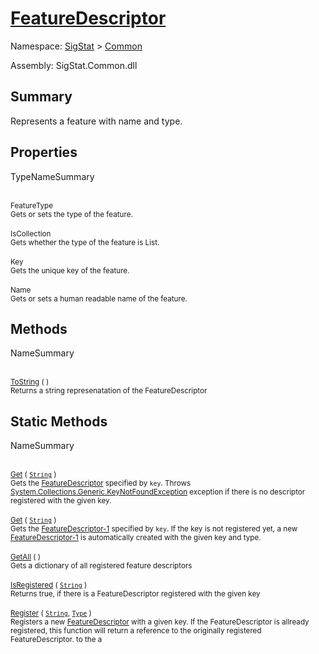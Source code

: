 # [FeatureDescriptor](./FeatureDescriptor.md)

Namespace: [SigStat]() > [Common](./README.md)

Assembly: SigStat.Common.dll

## Summary
Represents a feature with name and type.

## Properties

TypeNameSummary

<br><sub>FeatureType</sub><br><sub>Gets or sets the type of the feature.</sub><br>
<br><sub>IsCollection</sub><br><sub>Gets whether the type of the feature is List.</sub><br>
<br><sub>Key</sub><br><sub>Gets the unique key of the feature.</sub><br>
<br><sub>Name</sub><br><sub>Gets or sets a human readable name of the feature.</sub><br>


## Methods

NameSummary

<br><sub>[ToString](./Methods/FeatureDescriptor-100663418.md) (  )</sub><br><sub>Returns a string represenatation of the FeatureDescriptor</sub><br>


## Static Methods

NameSummary

<br><sub>[Get](./Methods/FeatureDescriptor-100663415.md) ( [`String`](https://docs.microsoft.com/en-us/dotnet/api/System.String) )</sub><br><sub>Gets the [FeatureDescriptor](https://github.com/hargitomi97/sigstat/blob/master/docs/md/SigStat/Common/FeatureDescriptor.md) specified by `key`.  Throws [System.Collections.Generic.KeyNotFoundException](https://docs.microsoft.com/en-us/dotnet/api/System.Collections.Generic.KeyNotFoundException) exception if there is no descriptor registered with the given key.</sub><br>
<br><sub>[Get](./Methods/FeatureDescriptor-100663417.md) ( [`String`](https://docs.microsoft.com/en-us/dotnet/api/System.String) )</sub><br><sub>Gets the [FeatureDescriptor-1](https://github.com/hargitomi97/sigstat/blob/master/docs/md/SigStat/Common/FeatureDescriptor-1.md) specified by `key`.  If the key is not registered yet, a new [FeatureDescriptor-1](https://github.com/hargitomi97/sigstat/blob/master/docs/md/SigStat/Common/FeatureDescriptor-1.md) is automatically created with the given key and type.</sub><br>
<br><sub>[GetAll](./Methods/FeatureDescriptor-100663416.md) (  )</sub><br><sub>Gets a dictionary of all registered feature descriptors</sub><br>
<br><sub>[IsRegistered](./Methods/FeatureDescriptor-100663413.md) ( [`String`](https://docs.microsoft.com/en-us/dotnet/api/System.String) )</sub><br><sub>Returns true, if there is a FeatureDescriptor registered with the given key</sub><br>
<br><sub>[Register](./Methods/FeatureDescriptor-100663414.md) ( [`String`](https://docs.microsoft.com/en-us/dotnet/api/System.String), [`Type`](https://docs.microsoft.com/en-us/dotnet/api/System.Type) )</sub><br><sub>Registers a new [FeatureDescriptor](https://github.com/hargitomi97/sigstat/blob/master/docs/md/SigStat/Common/FeatureDescriptor.md) with a given key.  If the FeatureDescriptor is allready registered, this function will  return a reference to the originally registered FeatureDescriptor.  to the a</sub><br>


